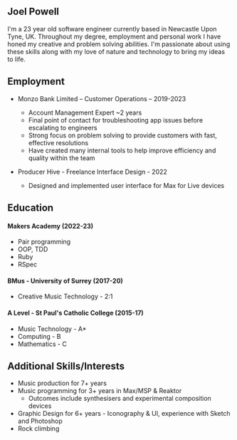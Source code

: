 ## Joel Powell

I'm a 23 year old software engineer currently based in Newcastle Upon Tyne, UK. Throughout my degree, employment and personal work I have honed my creative and problem solving abilities. I'm passionate about using these skills along with my love of nature and technology to bring my ideas to life.

## Employment

- Monzo Bank Limited – Customer Operations – 2019-2023
  - Account Management Expert ~2 years
  - Final point of contact for troubleshooting app issues before escalating to engineers
  - Strong focus on problem solving to provide customers with fast, effective resolutions
  - Have created many internal tools to help improve efficiency and quality within the team

- Producer Hive - Freelance Interface Design - 2022
  - Designed and implemented user interface for Max for Live devices

## Education

#### Makers Academy (2022-23)
- Pair programming
- OOP, TDD
- Ruby
- RSpec

#### BMus - University of Surrey (2017-20)
- Creative Music Technology - 2:1

#### A Level - St Paul's Catholic College (2015-17)
- Music Technology - A*
- Computing - B
- Mathematics - C

## Additional Skills/Interests

- Music production for 7+ years
- Music programming for 3+ years in Max/MSP & Reaktor
  - Outcomes include synthesisers and experimental composition devices
- Graphic Design for 6+ years - Iconography & UI, experience with Sketch and Photoshop
- Rock climbing